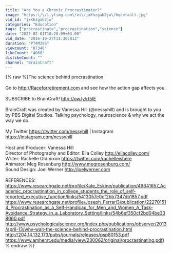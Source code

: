 ```yaml
---
title: "Are You a Chronic Procrastinator?"
image: "https:\/\/i.ytimg.com\/vi\/jxKhzgab2jw\/hqdefault.jpg"
vid_id: "jxKhzgab2jw"
categories: "Education"
tags: ["procrastinate","procrastination","science"]
date: "2022-02-01T10:28:09+03:00"
vid_date: "2016-10-27T11:30:01Z"
duration: "PT4M29S"
viewcount: "87348"
likeCount: "4066"
dislikeCount: ""
channel: "BrainCraft"
---
```

{% raw %}The science behind procrastination. <br /><br />Go to <a rel="nofollow" target="blank" href="http://Raceforretirement.com">http://Raceforretirement.com</a> and see how the action gap affects you. <br /><br />SUBSCRIBE to BrainCraft! <a rel="nofollow" target="blank" href="http://ow.ly/rt5IE">http://ow.ly/rt5IE</a><br /><br />BrainCraft was created by Vanessa Hill (@nessyhill) and is brought to you by PBS Digital Studios. Talking psychology, neuroscience &amp; why we act the way we do. <br /><br />My Twitter <a rel="nofollow" target="blank" href="https://twitter.com/nessyhill">https://twitter.com/nessyhill</a> | Instagram <a rel="nofollow" target="blank" href="https://instagram.com/nessyhill">https://instagram.com/nessyhill</a><br /><br />Host and Producer: Vanessa Hill<br />Director of Photography and Editor: Ella Colley <a rel="nofollow" target="blank" href="http://ellacolley.com/">http://ellacolley.com/</a><br />Writer: Rachelle Oldmixon <a rel="nofollow" target="blank" href="https://twitter.com/rachelleishere">https://twitter.com/rachelleishere</a><br />Animator: Meg Rosenburg <a rel="nofollow" target="blank" href="http://www.megrosenburg.com/">http://www.megrosenburg.com/</a><br />Sound Design: Joel Werner <a rel="nofollow" target="blank" href="http://joelwerner.com">http://joelwerner.com</a><br /><br />REFERENCES:<br /><a rel="nofollow" target="blank" href="https://www.researchgate.net/profile/Kate_Eskine/publication/49641657_Academic_procrastination_in_college_students_the_role_of_self-reported_executive_function/links/5413057e0cf2bb7347db1857.pdf">https://www.researchgate.net/profile/Kate_Eskine/publication/49641657_Academic_procrastination_in_college_students_the_role_of_self-reported_executive_function/links/5413057e0cf2bb7347db1857.pdf</a><br /><a rel="nofollow" target="blank" href="https://www.researchgate.net/profile/Joseph_Ferrari3/publication/222701514_Procrastination_as_a_Self-Handicap_for_Men_and_Women_A_Task-Avoidance_Strategy_in_a_Laboratory_Setting/links/54b6ef350cf2bd04be338060.pdf">https://www.researchgate.net/profile/Joseph_Ferrari3/publication/222701514_Procrastination_as_a_Self-Handicap_for_Men_and_Women_A_Task-Avoidance_Strategy_in_a_Laboratory_Setting/links/54b6ef350cf2bd04be338060.pdf</a><br /><a rel="nofollow" target="blank" href="http://www.psychologicalscience.org/index.php/publications/observer/2013/april-13/why-wait-the-science-behind-procrastination.html">http://www.psychologicalscience.org/index.php/publications/observer/2013/april-13/why-wait-the-science-behind-procrastination.html</a><br /><a rel="nofollow" target="blank" href="http://204.14.132.173/pubs/journals/releases/psp80153.pdf">http://204.14.132.173/pubs/journals/releases/psp80153.pdf</a><br /><a rel="nofollow" target="blank" href="https://www.amherst.edu/media/view/230062/original/procrastinating.pdf">https://www.amherst.edu/media/view/230062/original/procrastinating.pdf</a>{% endraw %}
